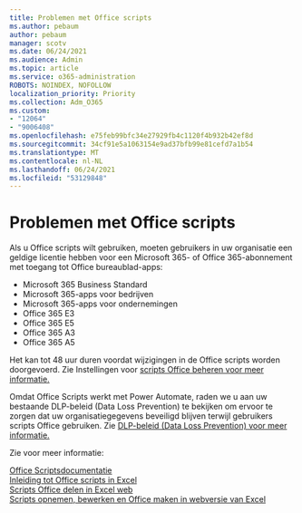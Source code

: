 ```yaml
---
title: Problemen met Office scripts
ms.author: pebaum
author: pebaum
manager: scotv
ms.date: 06/24/2021
ms.audience: Admin
ms.topic: article
ms.service: o365-administration
ROBOTS: NOINDEX, NOFOLLOW
localization_priority: Priority
ms.collection: Adm_O365
ms.custom:
- "12064"
- "9006408"
ms.openlocfilehash: e75feb99bfc34e27929fb4c1120f4b932b42ef8d
ms.sourcegitcommit: 34cf91e5a1063154e9ad37bfb99e81cefd7a1b54
ms.translationtype: MT
ms.contentlocale: nl-NL
ms.lasthandoff: 06/24/2021
ms.locfileid: "53129848"
---
```

# <a name="issues-related-to-office-scripts"></a>Problemen met Office scripts

Als u Office scripts wilt gebruiken, moeten gebruikers in uw organisatie een geldige licentie hebben voor een Microsoft 365- of Office 365-abonnement met toegang tot Office bureaublad-apps:

- Microsoft 365 Business Standard
- Microsoft 365-apps voor bedrijven
- Microsoft 365-apps voor ondernemingen
- Office 365 E3
- Office 365 E5
- Office 365 A3
- Office 365 A5

Het kan tot 48 uur duren voordat wijzigingen in de Office scripts worden doorgevoerd. Zie Instellingen voor [scripts Office beheren voor meer informatie.](/microsoft-365/admin/manage/manage-office-scripts-settings)

Omdat Office Scripts werkt met Power Automate, raden we u aan uw bestaande DLP-beleid (Data Loss Prevention) te bekijken om ervoor te zorgen dat uw organisatiegegevens beveiligd blijven terwijl gebruikers scripts Office gebruiken. Zie [DLP-beleid (Data Loss Prevention) voor meer informatie.](/power-automate/prevent-data-loss)

Zie voor meer informatie:

[Office Scriptsdocumentatie](/office/dev/scripts/)<br/>
[Inleiding tot Office scripts in Excel](https://support.microsoft.com/office/introduction-to-office-scripts-in-excel-9fbe283d-adb8-4f13-a75b-a81c6baf163a)<br/>
[Scripts Office delen in Excel web](https://support.microsoft.com/office/sharing-office-scripts-in-excel-for-the-web-226eddbc-3a44-4540-acfe-fccda3d1122b)<br/>
[Scripts opnemen, bewerken en Office maken in webversie van Excel](/office/dev/scripts/tutorials/excel-tutorial)